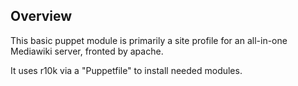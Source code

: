 Overview
--------

This basic puppet module is primarily a site profile for an all-in-one 
Mediawiki server, fronted by apache.

It uses r10k via a "Puppetfile" to install needed modules.
